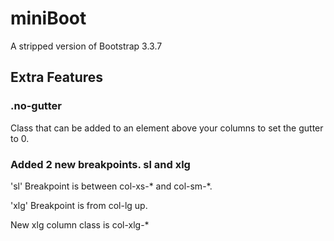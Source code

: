 # miniBoot

A stripped version of Bootstrap 3.3.7

## Extra Features

### .no-gutter

Class that can be added to an element above your columns to set the gutter to 0.

### Added 2 new breakpoints. sl and xlg

'sl' Breakpoint is between col-xs-* and col-sm-*.

'xlg' Breakpoint is from col-lg up.

New xlg column class is col-xlg-*


